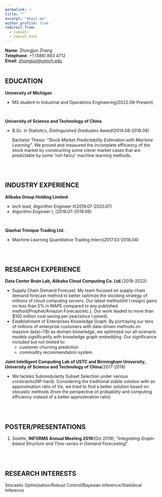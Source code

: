 ```yaml
---
permalink: /
title: ""
excerpt: "About me"
author_profile: true
redirect_from: 
  - /about/
  - /about.html
---
```

**Name**: Zhongjun Zhang\
**Telephone**: +1 (586) 883 4712 \
**Email**: zhongjun@umich.edu\
<br>

## EDUCATION
**University of Michigan**
- MS student in Industrial and Operations Engineering(2022.08-Present)
<br>

**University of Science and Technology of China**
- B.Sc. in Statistics, *Distinguished Graduates Award*(2014.08-2018.06)

  Bachelor Thesis: *"Stock Market Predictability Estimation with Machine Learning"*. We proved and measured the incomplete efficiency of the stock market by constructing some clever market cases that are predictable by some 'not-fancy' machine learning methods.
<br>
<br>

## INDUSTRY EXPERIENCE
**Alibaba Group Holding Limited**
- *tech lead*, Algorithm Engineer II(2019.07-2020.07)
- Algorithm Engineer I, (2018.07-2019.06)
<br>

**Qianhai Trinique Trading Ltd.**
- Machine Learning Quantitative Trading Intern(2017.03-2018.04)
<br>
<br>
 
## RESEARCH EXPERIENCE

**Data Center Brain Lab, Alibaba Cloud Computing Co. Ltd.**(2018-2022)
  - Supply Chain Demand Forecast: My team focused on supply chain demand forecast method to better optimize the stocking strategy of millions of cloud computing servers. Our latest method(till I resign) gains no less than 5% in MAPE compared to any published method(Prophet/Amazon Forecast/etc.). Our work leaded to more than $100 million cost saving per year(since I joined). 
  - Establishment of Enterprises Knowledge Graph: By portraying our tens of millions of enterprise customers with data-driven methods on massive data(~TB) as domain knowledge, we optimized our all-scenario models significantly with knowledge graph embedding. Our significance included but not limited to:
    - customer churning prediction
    - commodity recommendation system

**Joint Intelligent Computing Lab of USTC and Birmingham University, University of Science and Technology of China**(2017-2018)
  - We tackles Submodularity Subset Selection under various constraints(NP-hard). Considering the traditional stable solution with an approximation ratio of 1/e, we tried to find a better solution based on stocastic methods (from the perspective of probability and computing efficiency instead of a better approximation ratio)
<br>
<br>

## POSTER/PRESENTATIONS
1. Seattle, **INFORMS Annual Meeting 2019**(Oct 2019), "*Integrating Graph-based Structure and Time-series in Demand Forecasting*".
<br>
<br>

## RESEARCH INTERESTS
Stocastic Optimization/Robust Control/Bayesian Inference/Statistical Inference


